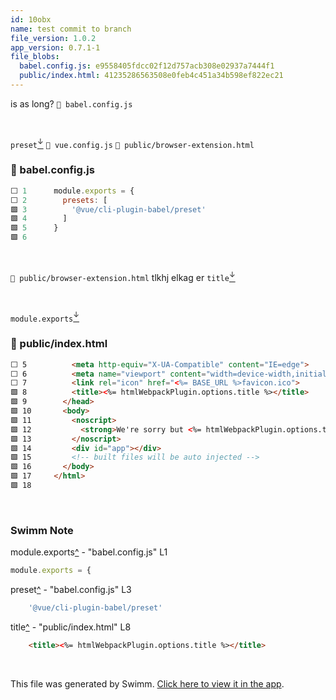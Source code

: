 ```yaml
---
id: 10obx
name: test commit to branch
file_version: 1.0.2
app_version: 0.7.1-1
file_blobs:
  babel.config.js: e9558405fdcc02f12d757acb308e02937a7444f1
  public/index.html: 41235286563508e0feb4c451a34b598ef822ec21
---
```


is as long? `📄 babel.config.js`

<br/>

`preset`[<sup id="ChCv9">↓</sup>](#f-ChCv9) `📄 vue.config.js` `📄 public/browser-extension.html`
<!-- NOTE-swimm-snippet: the lines below link your snippet to Swimm -->
### 📄 babel.config.js
```javascript
⬜ 1      module.exports = {
⬜ 2        presets: [
🟩 3          '@vue/cli-plugin-babel/preset'
🟩 4        ]
🟩 5      }
🟩 6      
```

<br/>

`📄 public/browser-extension.html` tlkhj elkag er `title`[<sup id="Z1lAPoa">↓</sup>](#f-Z1lAPoa)

<br/>

`module.exports`[<sup id="ZFRTzX">↓</sup>](#f-ZFRTzX)
<!-- NOTE-swimm-snippet: the lines below link your snippet to Swimm -->
### 📄 public/index.html
```html
⬜ 5          <meta http-equiv="X-UA-Compatible" content="IE=edge">
⬜ 6          <meta name="viewport" content="width=device-width,initial-scale=1.0">
⬜ 7          <link rel="icon" href="<%= BASE_URL %>favicon.ico">
🟩 8          <title><%= htmlWebpackPlugin.options.title %></title>
🟩 9        </head>
🟩 10       <body>
🟩 11         <noscript>
🟩 12           <strong>We're sorry but <%= htmlWebpackPlugin.options.title %> doesn't work properly without JavaScript enabled. Please enable it to continue.</strong>
🟩 13         </noscript>
🟩 14         <div id="app"></div>
🟩 15         <!-- built files will be auto injected -->
🟩 16       </body>
🟩 17     </html>
🟩 18     
```

<br/>

<!-- THIS IS AN AUTOGENERATED SECTION. DO NOT EDIT THIS SECTION DIRECTLY -->
### Swimm Note

<span id="f-ZFRTzX">module.exports</span>[^](#ZFRTzX) - "babel.config.js" L1
```javascript
module.exports = {
```

<span id="f-ChCv9">preset</span>[^](#ChCv9) - "babel.config.js" L3
```javascript
    '@vue/cli-plugin-babel/preset'
```

<span id="f-Z1lAPoa">title</span>[^](#Z1lAPoa) - "public/index.html" L8
```html
    <title><%= htmlWebpackPlugin.options.title %></title>
```

<br/>

This file was generated by Swimm. [Click here to view it in the app](http://localhost:5001/repos/Z2l0aHViJTNBJTNBc3ItZXh0ZW5zaW9uJTNBJTNBZG91ZWs=/docs/10obx).
